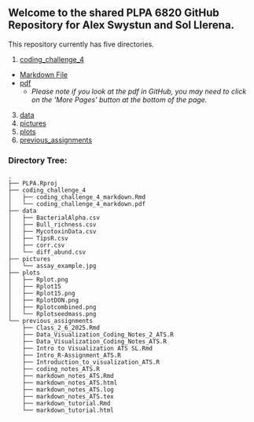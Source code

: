 ## Welcome to the shared PLPA 6820 GitHub Repository for Alex Swystun and Sol Llerena.

This repository currently has five directories. 
1. [coding_challenge_4](https://github.com/Aswystun/PLPA/tree/master/coding_challenge_4)
- [Markdown File](https://github.com/Aswystun/PLPA/blob/master/coding_challenge_4/coding_challenge_4_markdown.Rmd)
- [pdf](https://github.com/Aswystun/PLPA/blob/master/coding_challenge_4/coding_challenge_4_markdown.pdf)
  - *Please note if you look at the pdf in GitHub, you may need to click on the 'More Pages' button at the bottom of the page.*
3. [data](https://github.com/Aswystun/PLPA/tree/master/data)
4. [pictures](https://github.com/Aswystun/PLPA/tree/master/pictures)
5. [plots](https://github.com/Aswystun/PLPA/tree/master/plots)
6. [previous_assignments](https://github.com/Aswystun/PLPA/tree/master/previous_assignments)


### Directory Tree:
```
.
├── PLPA.Rproj
├── coding_challenge_4
│   ├── coding_challenge_4_markdown.Rmd
│   └── coding_challenge_4_markdown.pdf
├── data
│   ├── BacterialAlpha.csv
│   ├── Bull_richness.csv
│   ├── MycotoxinData.csv
│   ├── TipsR.csv
│   ├── corr.csv
│   └── diff_abund.csv
├── pictures
│   └── assay_example.jpg
├── plots
│   ├── Rplot.png
│   ├── Rplot15
│   ├── Rplot15.png
│   ├── RplotDON.png
│   ├── Rplotcombined.png
│   └── Rplotseedmass.png
└── previous_assignments
    ├── Class_2_6_2025.Rmd
    ├── Data_Visualization_Coding_Notes_2_ATS.R
    ├── Data_Visualization_Coding_Notes_ATS.R
    ├── Intro to Visualization ATS SL.Rmd
    ├── Intro_R-Assignment_ATS.R
    ├── Introduction_to_visualization_ATS.R
    ├── coding_notes_ATS.R
    ├── markdown_notes_ATS.Rmd
    ├── markdown_notes_ATS.html
    ├── markdown_notes_ATS.log
    ├── markdown_notes_ATS.tex
    ├── markdown_tutorial.Rmd
    └── markdown_tutorial.html
```
